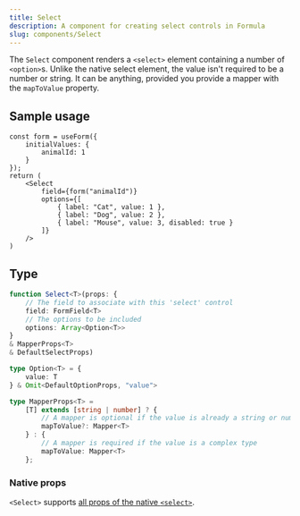 ```yaml
---
title: Select
description: A component for creating select controls in Formula
slug: components/Select
---
```


The `Select` component renders a `<select>` element containing a number of `<option>`s. Unlike the native select
element, the value isn't required to be a number or string. It can be anything, provided you provide a mapper with the
`mapToValue` property.

## Sample usage

```tsx
const form = useForm({
    initialValues: { 
        animalId: 1
    }
});
return (
    <Select
        field={form("animalId")}
        options={[
            { label: "Cat", value: 1 },
            { label: "Dog", value: 2 },
            { label: "Mouse", value: 3, disabled: true }
        ]}
    />
)
```

## Type

```typescript
function Select<T>(props: {
    // The field to associate with this 'select' control
    field: FormField<T>
    // The options to be included
    options: Array<Option<T>>
}
& MapperProps<T>
& DefaultSelectProps)

type Option<T> = {
    value: T
} & Omit<DefaultOptionProps, "value">

type MapperProps<T> =
    [T] extends [string | number] ? {
        // A mapper is optional if the value is already a string or number
        mapToValue?: Mapper<T>
    } : {
        // A mapper is required if the value is a complex type
        mapToValue: Mapper<T>
    };
```

### Native props

`<Select>` supports
[all props of the native `<select>`](https://developer.mozilla.org/en-US/docs/Web/HTML/Reference/Elements/select#attributes).
